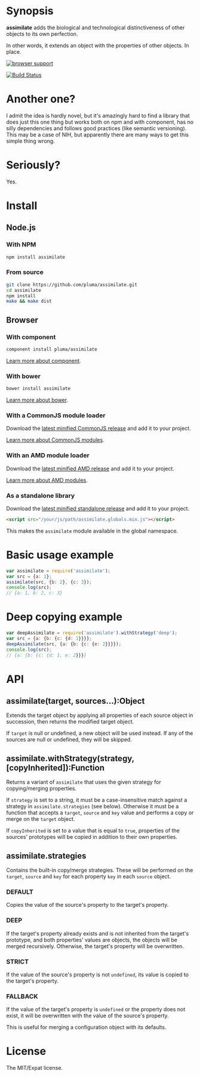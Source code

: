 # Synopsis

**assimilate** adds the biological and technological distinctiveness of other objects to its own perfection.

In other words, it extends an object with the properties of other objects. In place.

[![browser support](https://ci.testling.com/pluma/assimilate.png)](https://ci.testling.com/pluma/assimilate)

[![Build Status](https://travis-ci.org/pluma/assimilate.png?branch=master)](https://travis-ci.org/pluma/assimilate)

# Another one?

I admit the idea is hardly novel, but it's amazingly hard to find a library that does just this one thing but works both on npm and with component, has no silly dependencies and follows good practices (like semantic versioning). This may be a case of NIH, but apparently there are many ways to get this simple thing wrong.

# Seriously?

Yes.

# Install

## Node.js

### With NPM

```sh
npm install assimilate
```

### From source

```sh
git clone https://github.com/pluma/assimilate.git
cd assimilate
npm install
make && make dist
```

## Browser

### With component

```sh
component install pluma/assimilate
```

[Learn more about component](https://github.com/component/component).

### With bower

```sh
bower install assimilate
```

[Learn more about bower](https://github.com/twitter/bower).

### With a CommonJS module loader

Download the [latest minified CommonJS release](https://raw.github.com/pluma/assimilate/master/dist/assimilate.min.js) and add it to your project.

[Learn more about CommonJS modules](http://wiki.commonjs.org/wiki/Modules/1.1).

### With an AMD module loader

Download the [latest minified AMD release](https://raw.github.com/pluma/assimilate/master/dist/assimilate.amd.min.js) and add it to your project.

[Learn more about AMD modules](http://requirejs.org/docs/whyamd.html).

### As a standalone library

Download the [latest minified standalone release](https://raw.github.com/pluma/assimilate/master/dist/assimilate.globals.min.js) and add it to your project.

```html
<script src="/your/js/path/assimilate.globals.min.js"></script>
```

This makes the `assimilate` module available in the global namespace.

# Basic usage example

```javascript
var assimilate = require('assimilate');
var src = {a: 1};
assimilate(src, {b: 2}, {c: 3});
console.log(src);
// {a: 1, b: 2, c: 3}
```

# Deep copying example

```javascript
var deepAssimilate = require('assimilate').withStrategy('deep');
var src = {a: {b: {c: {d: 1}}}};
deepAssimilate(src, {a: {b: {c: {e: 2}}}});
console.log(src);
// {a: {b: {c: {d: 1, e: 2}}}}
```

# API

## assimilate(target, sources…):Object

Extends the target object by applying all properties of each source object in succession, then returns the modified target object.

If `target` is null or undefined, a new object will be used instead. If any of the sources are null or undefined, they will be skipped.

## assimilate.withStrategy(strategy, [copyInherited]):Function

Returns a variant of `assimilate` that uses the given strategy for copying/merging properties.

If `strategy` is set to a string, it must be a case-insensitive match against a strategy in `assimilate.strategies` (see below). Otherwise it must be a function that accepts a `target`, `source` and `key` value and performs a copy or merge on the `target` object.

If `copyInherited` is set to a value that is equal to `true`, properties of the sources' prototypes will be copied in addition to their own properties.

## assimilate.strategies

Contains the built-in copy/merge strategies. These will be performed on the `target`, `source` and `key` for each property `key` in each `source` object.

### DEFAULT

Copies the value of the source's property to the target's property.

### DEEP

If the target's property already exists and is not inherited from the target's prototype, and both properties' values are objects, the objects will be merged recursively. Otherwise, the target's property will be overwritten.

### STRICT

If the value of the source's property is not `undefined`, its value is copied to the target's property.

### FALLBACK

If the value of the target's property is `undefined` or the property does not exist, it will be overwritten with the value of the source's property.

This is useful for merging a configuration object with its defaults.

# License

The MIT/Expat license.
